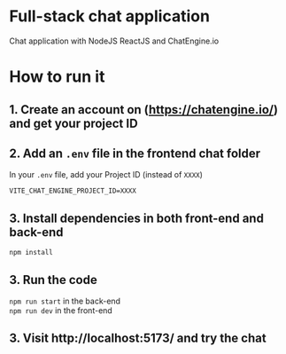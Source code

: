 # Full-stack chat application

Chat application with NodeJS ReactJS and ChatEngine.io


<h1> How to run it 

## 1. Create an account on (https://chatengine.io/) and get your project ID
  
## 2. Add an `.env` file in the frontend chat folder
In your `.env` file, add your Project ID (instead of `XXXX`)
```
VITE_CHAT_ENGINE_PROJECT_ID=XXXX
```

## 3. Install dependencies in both front-end and back-end
```
npm install
```

## 3. Run the code
`npm run start` in the back-end 
  <br>
`npm run dev` in the front-end 

## 3. Visit http://localhost:5173/ and try the chat
  
  

  <h1>
